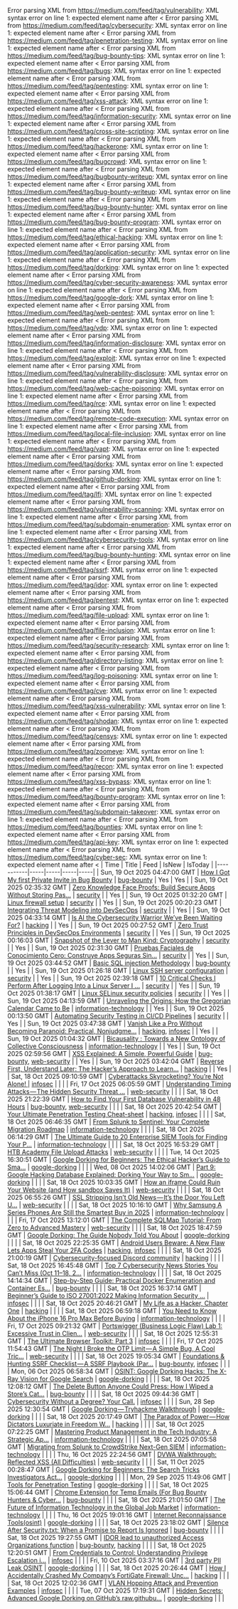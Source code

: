 Error parsing XML from https://medium.com/feed/tag/vulnerability: XML syntax error on line 1: expected element name after <
Error parsing XML from https://medium.com/feed/tag/cybersecurity: XML syntax error on line 1: expected element name after <
Error parsing XML from https://medium.com/feed/tag/penetration-testing: XML syntax error on line 1: expected element name after <
Error parsing XML from https://medium.com/feed/tag/bug-bounty-tips: XML syntax error on line 1: expected element name after <
Error parsing XML from https://medium.com/feed/tag/bugs: XML syntax error on line 1: expected element name after <
Error parsing XML from https://medium.com/feed/tag/pentesting: XML syntax error on line 1: expected element name after <
Error parsing XML from https://medium.com/feed/tag/xss-attack: XML syntax error on line 1: expected element name after <
Error parsing XML from https://medium.com/feed/tag/information-security: XML syntax error on line 1: expected element name after <
Error parsing XML from https://medium.com/feed/tag/cross-site-scripting: XML syntax error on line 1: expected element name after <
Error parsing XML from https://medium.com/feed/tag/hackerone: XML syntax error on line 1: expected element name after <
Error parsing XML from https://medium.com/feed/tag/bugcrowd: XML syntax error on line 1: expected element name after <
Error parsing XML from https://medium.com/feed/tag/bugbounty-writeup: XML syntax error on line 1: expected element name after <
Error parsing XML from https://medium.com/feed/tag/bug-bounty-writeup: XML syntax error on line 1: expected element name after <
Error parsing XML from https://medium.com/feed/tag/bug-bounty-hunter: XML syntax error on line 1: expected element name after <
Error parsing XML from https://medium.com/feed/tag/bug-bounty-program: XML syntax error on line 1: expected element name after <
Error parsing XML from https://medium.com/feed/tag/ethical-hacking: XML syntax error on line 1: expected element name after <
Error parsing XML from https://medium.com/feed/tag/application-security: XML syntax error on line 1: expected element name after <
Error parsing XML from https://medium.com/feed/tag/dorking: XML syntax error on line 1: expected element name after <
Error parsing XML from https://medium.com/feed/tag/cyber-security-awareness: XML syntax error on line 1: expected element name after <
Error parsing XML from https://medium.com/feed/tag/google-dork: XML syntax error on line 1: expected element name after <
Error parsing XML from https://medium.com/feed/tag/web-pentest: XML syntax error on line 1: expected element name after <
Error parsing XML from https://medium.com/feed/tag/vdp: XML syntax error on line 1: expected element name after <
Error parsing XML from https://medium.com/feed/tag/information-disclosure: XML syntax error on line 1: expected element name after <
Error parsing XML from https://medium.com/feed/tag/exploit: XML syntax error on line 1: expected element name after <
Error parsing XML from https://medium.com/feed/tag/vulnerability-disclosure: XML syntax error on line 1: expected element name after <
Error parsing XML from https://medium.com/feed/tag/web-cache-poisoning: XML syntax error on line 1: expected element name after <
Error parsing XML from https://medium.com/feed/tag/rce: XML syntax error on line 1: expected element name after <
Error parsing XML from https://medium.com/feed/tag/remote-code-execution: XML syntax error on line 1: expected element name after <
Error parsing XML from https://medium.com/feed/tag/local-file-inclusion: XML syntax error on line 1: expected element name after <
Error parsing XML from https://medium.com/feed/tag/vapt: XML syntax error on line 1: expected element name after <
Error parsing XML from https://medium.com/feed/tag/dorks: XML syntax error on line 1: expected element name after <
Error parsing XML from https://medium.com/feed/tag/github-dorking: XML syntax error on line 1: expected element name after <
Error parsing XML from https://medium.com/feed/tag/lfi: XML syntax error on line 1: expected element name after <
Error parsing XML from https://medium.com/feed/tag/vulnerability-scanning: XML syntax error on line 1: expected element name after <
Error parsing XML from https://medium.com/feed/tag/subdomain-enumeration: XML syntax error on line 1: expected element name after <
Error parsing XML from https://medium.com/feed/tag/cybersecurity-tools: XML syntax error on line 1: expected element name after <
Error parsing XML from https://medium.com/feed/tag/bug-bounty-hunting: XML syntax error on line 1: expected element name after <
Error parsing XML from https://medium.com/feed/tag/ssrf: XML syntax error on line 1: expected element name after <
Error parsing XML from https://medium.com/feed/tag/idor: XML syntax error on line 1: expected element name after <
Error parsing XML from https://medium.com/feed/tag/pentest: XML syntax error on line 1: expected element name after <
Error parsing XML from https://medium.com/feed/tag/file-upload: XML syntax error on line 1: expected element name after <
Error parsing XML from https://medium.com/feed/tag/file-inclusion: XML syntax error on line 1: expected element name after <
Error parsing XML from https://medium.com/feed/tag/security-research: XML syntax error on line 1: expected element name after <
Error parsing XML from https://medium.com/feed/tag/directory-listing: XML syntax error on line 1: expected element name after <
Error parsing XML from https://medium.com/feed/tag/log-poisoning: XML syntax error on line 1: expected element name after <
Error parsing XML from https://medium.com/feed/tag/cve: XML syntax error on line 1: expected element name after <
Error parsing XML from https://medium.com/feed/tag/xss-vulnerability: XML syntax error on line 1: expected element name after <
Error parsing XML from https://medium.com/feed/tag/shodan: XML syntax error on line 1: expected element name after <
Error parsing XML from https://medium.com/feed/tag/censys: XML syntax error on line 1: expected element name after <
Error parsing XML from https://medium.com/feed/tag/zoomeye: XML syntax error on line 1: expected element name after <
Error parsing XML from https://medium.com/feed/tag/recon: XML syntax error on line 1: expected element name after <
Error parsing XML from https://medium.com/feed/tag/xss-bypass: XML syntax error on line 1: expected element name after <
Error parsing XML from https://medium.com/feed/tag/bounty-program: XML syntax error on line 1: expected element name after <
Error parsing XML from https://medium.com/feed/tag/subdomain-takeover: XML syntax error on line 1: expected element name after <
Error parsing XML from https://medium.com/feed/tag/bounties: XML syntax error on line 1: expected element name after <
Error parsing XML from https://medium.com/feed/tag/api-key: XML syntax error on line 1: expected element name after <
Error parsing XML from https://medium.com/feed/tag/cyber-sec: XML syntax error on line 1: expected element name after <
| Time | Title | Feed | IsNew | IsToday |
|-----------|-----|-----|-----|-----|
| Sun, 19 Oct 2025 04:47:00 GMT | [How I Got My first Private Invite in Bug Bounty](https://freedium.cfd/https://medium.com/p/f51ea01e03a7) | [bug-bounty](https://medium.com/feed/tag/bug-bounty) | Yes | Yes |
| Sun, 19 Oct 2025 02:35:32 GMT | [Zero Knowledge Face Proofs: Build Secure Apps Without Storing Pas...](https://freedium.cfd/https://medium.com/p/cfc746d291fc) | [security](https://medium.com/feed/tag/security) |  | Yes |
| Sun, 19 Oct 2025 01:32:20 GMT | [Linux firewall setup](https://freedium.cfd/https://medium.com/p/67dfde03b6f5) | [security](https://medium.com/feed/tag/security) |  | Yes |
| Sun, 19 Oct 2025 00:20:23 GMT | [Integrating Threat Modeling into DevSecOps](https://freedium.cfd/https://medium.com/p/a6f8970a5293) | [security](https://medium.com/feed/tag/security) |  | Yes |
| Sun, 19 Oct 2025 04:33:14 GMT | [Is AI the Cybersecurity Warrior We’ve Been Waiting For?](https://freedium.cfd/https://medium.com/p/3b449b70ebdc) | [hacking](https://medium.com/feed/tag/hacking) |  | Yes |
| Sun, 19 Oct 2025 00:27:52 GMT | [Zero Trust Principles in DevSecOps Environments](https://freedium.cfd/https://medium.com/p/1bbf219fc212) | [security](https://medium.com/feed/tag/security) |  | Yes |
| Sun, 19 Oct 2025 00:16:03 GMT | [Snapshot of the Lever to Man Kind: Cryptography](https://freedium.cfd/https://medium.com/p/1fc6f380cc9c) | [security](https://medium.com/feed/tag/security) |  | Yes |
| Sun, 19 Oct 2025 02:31:30 GMT | [Pruebas Faciales de Conocimiento Cero: Construye Apps Seguras Sin...](https://freedium.cfd/https://medium.com/p/c59ddf0676fe) | [security](https://medium.com/feed/tag/security) |  | Yes |
| Sun, 19 Oct 2025 03:44:52 GMT | [Basic SQL injection Methodology](https://freedium.cfd/https://medium.com/p/9c606115eddb) | [bug-bounty](https://medium.com/feed/tag/bug-bounty) |  | Yes |
| Sun, 19 Oct 2025 01:26:18 GMT | [Linux SSH server configuration](https://freedium.cfd/https://medium.com/p/84dc2ca320ee) | [security](https://medium.com/feed/tag/security) |  | Yes |
| Sun, 19 Oct 2025 02:39:18 GMT | [10 Critical Checks I Perform After Logging Into a Linux Server I ...](https://freedium.cfd/https://medium.com/p/a5bc30aa1b21) | [security](https://medium.com/feed/tag/security) |  | Yes |
| Sun, 19 Oct 2025 01:38:17 GMT | [Linux SELinux security policies](https://freedium.cfd/https://medium.com/p/f90f4293f5ab) | [security](https://medium.com/feed/tag/security) |  | Yes |
| Sun, 19 Oct 2025 04:13:59 GMT | [Unraveling the Origins: How the Gregorian Calendar Came to Be](https://freedium.cfd/https://medium.com/p/a39085e36683) | [information-technology](https://medium.com/feed/tag/information-technology) |  | Yes |
| Sun, 19 Oct 2025 00:13:50 GMT | [Automating Security Testing in CI/CD Pipelines](https://freedium.cfd/https://medium.com/p/66c736cbff29) | [security](https://medium.com/feed/tag/security) |  | Yes |
| Sun, 19 Oct 2025 03:47:38 GMT | [Vanish Like a Pro Without Becoming Paranoid: Practical, Nonjudgme...](https://freedium.cfd/https://medium.com/p/aea466dbf1b9) | [hacking](https://medium.com/feed/tag/hacking), [infosec](https://medium.com/feed/tag/infosec) |  | Yes |
| Sun, 19 Oct 2025 01:04:32 GMT | [Bicausality : Towards a New Ontology of Collective Consciousness](https://freedium.cfd/https://medium.com/p/868f4a454311) | [information-technology](https://medium.com/feed/tag/information-technology) |  | Yes |
| Sun, 19 Oct 2025 02:59:56 GMT | [XSS Explained: A Simple, Powerful Guide](https://freedium.cfd/https://medium.com/p/d87dadb92736) | [bug-bounty](https://medium.com/feed/tag/bug-bounty), [web-security](https://medium.com/feed/tag/web-security) |  | Yes |
| Sun, 19 Oct 2025 03:42:04 GMT | [Reverse First, Understand Later: The Hacker’s Approach to Learn...](https://freedium.cfd/https://medium.com/p/4b6204c94cc6) | [hacking](https://medium.com/feed/tag/hacking) |  | Yes |
| Sat, 18 Oct 2025 09:10:59 GMT | [Cyberattacks Skyrocketing? You’re Not Alone! ](https://freedium.cfd/https://medium.com/p/9902eaa1fd38) | [infosec](https://medium.com/feed/tag/infosec) |  |  |
| Fri, 17 Oct 2025 06:05:59 GMT | [ Understanding Timing Attacks — The Hidden Security Threat ...](https://freedium.cfd/https://medium.com/p/a0dbdace1aca) | [web-security](https://medium.com/feed/tag/web-security) |  |  |
| Sat, 18 Oct 2025 21:22:39 GMT | [How to Find Your First Database Vulnerability in 48 Hours](https://freedium.cfd/https://medium.com/p/2738e70cd979) | [bug-bounty](https://medium.com/feed/tag/bug-bounty), [web-security](https://medium.com/feed/tag/web-security) |  |  |
| Sat, 18 Oct 2025 20:42:54 GMT | [Your Ultimate Penetration Testing Cheat-sheet](https://freedium.cfd/https://medium.com/p/4a13c1d8ddb0) | [hacking](https://medium.com/feed/tag/hacking), [infosec](https://medium.com/feed/tag/infosec) |  |  |
| Sat, 18 Oct 2025 06:46:35 GMT | [From Splunk to Sentinel: Your Complete Migration Roadmap](https://freedium.cfd/https://medium.com/p/6ebc56a2f976) | [information-technology](https://medium.com/feed/tag/information-technology) |  |  |
| Sat, 18 Oct 2025 06:14:29 GMT | [The Ultimate Guide to 20 Enterprise SIEM Tools for Finding Your P...](https://freedium.cfd/https://medium.com/p/18fc9acf03c9) | [information-technology](https://medium.com/feed/tag/information-technology) |  |  |
| Sat, 18 Oct 2025 16:53:29 GMT | [HTB Academy File Upload Attacks](https://freedium.cfd/https://medium.com/p/266723a0025e) | [web-security](https://medium.com/feed/tag/web-security) |  |  |
| Tue, 14 Oct 2025 16:30:51 GMT | [Google Dorking for Beginners: The Ethical Hacker’s Guide to Sma...](https://freedium.cfd/https://medium.com/p/c61cdbf152cf) | [google-dorking](https://medium.com/feed/tag/google-dorking) |  |  |
| Wed, 08 Oct 2025 14:02:06 GMT | [Part 9: Google Hacking Database Explained: Dorking Your Way to Sm...](https://freedium.cfd/https://medium.com/p/5f31a862fd65) | [google-dorking](https://medium.com/feed/tag/google-dorking) |  |  |
| Sat, 18 Oct 2025 10:03:35 GMT | [How an iframe Could Ruin Your Website (and How sandbox Saves It)](https://freedium.cfd/https://medium.com/p/5677f16fa39b) | [web-security](https://medium.com/feed/tag/web-security) |  |  |
| Sat, 18 Oct 2025 06:55:26 GMT | [SSL Stripping Isn’t Old News — It’s the Door You Left U...](https://freedium.cfd/https://medium.com/p/50177a809655) | [web-security](https://medium.com/feed/tag/web-security) |  |  |
| Sat, 18 Oct 2025 10:16:10 GMT | [Why Samsung A Series Phones Are Still the Smartest Buy in 2025](https://freedium.cfd/https://medium.com/p/df73b8e6c06f) | [information-technology](https://medium.com/feed/tag/information-technology) |  |  |
| Fri, 17 Oct 2025 13:12:01 GMT | [The Complete SQLMap Tutorial: From Zero to Advanced Mastery](https://freedium.cfd/https://medium.com/p/fd0126037737) | [web-security](https://medium.com/feed/tag/web-security) |  |  |
| Sat, 18 Oct 2025 18:47:59 GMT | [Google Dorking: The Guide Nobody Told You About](https://freedium.cfd/https://medium.com/p/8e20cd03743b) | [google-dorking](https://medium.com/feed/tag/google-dorking) |  |  |
| Sat, 18 Oct 2025 22:25:35 GMT | [Android Users Beware: A New Flaw Lets Apps Steal Your 2FA Codes](https://freedium.cfd/https://medium.com/p/82a09bcbff06) | [hacking](https://medium.com/feed/tag/hacking), [infosec](https://medium.com/feed/tag/infosec) |  |  |
| Sat, 18 Oct 2025 21:00:19 GMT | [Cybersecurity-focused Discord community](https://freedium.cfd/https://medium.com/p/91f03503235d) | [hacking](https://medium.com/feed/tag/hacking) |  |  |
| Sat, 18 Oct 2025 16:45:48 GMT | [Top 7 Cybersecurity News Stories You Can’t Miss (Oct 11–18, 2...](https://freedium.cfd/https://medium.com/p/3f9977efe4e1) | [information-technology](https://medium.com/feed/tag/information-technology) |  |  |
| Sat, 18 Oct 2025 14:14:34 GMT | [Step-by-Step Guide: Practical Docker Enumeration and Container Es...](https://freedium.cfd/https://medium.com/p/986e1d6a6919) | [bug-bounty](https://medium.com/feed/tag/bug-bounty) |  |  |
| Sat, 18 Oct 2025 16:37:14 GMT | [Beginner’s Guide to ISO 27001:2022 Making Information Security ...](https://freedium.cfd/https://medium.com/p/19c409c21ad0) | [infosec](https://medium.com/feed/tag/infosec) |  |  |
| Sat, 18 Oct 2025 20:46:21 GMT | [My Life as a Hacker, Chapter One](https://freedium.cfd/https://medium.com/p/47ba8d50e01a) | [hacking](https://medium.com/feed/tag/hacking) |  |  |
| Sat, 18 Oct 2025 06:59:18 GMT | [You Need to Know About the iPhone 16 Pro Max Before Buying](https://freedium.cfd/https://medium.com/p/20a47978c2ee) | [information-technology](https://medium.com/feed/tag/information-technology) |  |  |
| Fri, 17 Oct 2025 09:21:32 GMT | [Portswigger (Business Logic Flaw) Lab 1: Excessive Trust in Clien...](https://freedium.cfd/https://medium.com/p/b93712034508) | [web-security](https://medium.com/feed/tag/web-security) |  |  |
| Sat, 18 Oct 2025 12:55:31 GMT | [The Ultimate Browser Toolkit: Part 3](https://freedium.cfd/https://medium.com/p/2d63ef71fa5c) | [infosec](https://medium.com/feed/tag/infosec) |  |  |
| Fri, 17 Oct 2025 11:54:43 GMT | [The Night I Broke the OTP Limit — A Simple Bug, A Cool Tric...](https://freedium.cfd/https://medium.com/p/0b00c4712b1d) | [web-security](https://medium.com/feed/tag/web-security) |  |  |
| Sat, 18 Oct 2025 19:05:34 GMT | [Foundations & Hunting SSRF Checklist — A SSRF Playbook (Par...](https://freedium.cfd/https://medium.com/p/795ef13e9d28) | [bug-bounty](https://medium.com/feed/tag/bug-bounty), [infosec](https://medium.com/feed/tag/infosec) |  |  |
| Mon, 06 Oct 2025 06:58:34 GMT | [OSINT: Google Dorking Hacks: The X-Ray Vision for Google Search](https://freedium.cfd/https://medium.com/p/8c6cd8335ff2) | [google-dorking](https://medium.com/feed/tag/google-dorking) |  |  |
| Sat, 18 Oct 2025 12:08:12 GMT | [The Delete Button Anyone Could Press: How I Wiped a Store’s Cat...](https://freedium.cfd/https://medium.com/p/3eb8df9390a2) | [bug-bounty](https://medium.com/feed/tag/bug-bounty) |  |  |
| Sat, 18 Oct 2025 09:44:36 GMT | [Cybersecurity Without a Degree? Your Call.](https://freedium.cfd/https://medium.com/p/1250c715699f) | [infosec](https://medium.com/feed/tag/infosec) |  |  |
| Sun, 28 Sep 2025 12:30:54 GMT | [Google Dorking — Tryhackme Walkthrough](https://freedium.cfd/https://medium.com/p/bca77f989256) | [google-dorking](https://medium.com/feed/tag/google-dorking) |  |  |
| Sat, 18 Oct 2025 20:17:49 GMT | [The Paradox of Power — How Dictators Luxuriate in Freedom W...](https://freedium.cfd/https://medium.com/p/197276155288) | [hacking](https://medium.com/feed/tag/hacking) |  |  |
| Sat, 18 Oct 2025 07:22:25 GMT | [Mastering Product Management in the Tech Industry: A Strategic Ap...](https://freedium.cfd/https://medium.com/p/8a760715ee15) | [information-technology](https://medium.com/feed/tag/information-technology) |  |  |
| Sat, 18 Oct 2025 07:05:58 GMT | [Migrating from Splunk to CrowdStrike Next-Gen SIEM](https://freedium.cfd/https://medium.com/p/84b4c76c573e) | [information-technology](https://medium.com/feed/tag/information-technology) |  |  |
| Thu, 16 Oct 2025 22:24:56 GMT | [DVWA Walkthrough: Reflected XSS (All Difficulties)](https://freedium.cfd/https://medium.com/p/3833fd047fb0) | [web-security](https://medium.com/feed/tag/web-security) |  |  |
| Sat, 11 Oct 2025 00:28:47 GMT | [Google Dorking for Beginners: The Search Tricks Investigators Act...](https://freedium.cfd/https://medium.com/p/0fa98cfef5f4) | [google-dorking](https://medium.com/feed/tag/google-dorking) |  |  |
| Mon, 29 Sep 2025 11:49:06 GMT | [Tools for Penetration Testing](https://freedium.cfd/https://medium.com/p/4f06fb343116) | [google-dorking](https://medium.com/feed/tag/google-dorking) |  |  |
| Sat, 18 Oct 2025 15:06:44 GMT | [ Chrome Extension for Temp Emails (For Bug Bounty Hunters & Cyber...](https://freedium.cfd/https://medium.com/p/af25360ad2e1) | [bug-bounty](https://medium.com/feed/tag/bug-bounty) |  |  |
| Sat, 18 Oct 2025 21:01:50 GMT | [The Future of Information Technology in the Global Job Market](https://freedium.cfd/https://medium.com/p/b1be036dde49) | [information-technology](https://medium.com/feed/tag/information-technology) |  |  |
| Thu, 16 Oct 2025 19:01:16 GMT | [Internet Reconnaissance Tools(osint)](https://freedium.cfd/https://medium.com/p/2646b86159e7) | [google-dorking](https://medium.com/feed/tag/google-dorking) |  |  |
| Sat, 18 Oct 2025 23:18:02 GMT | [Silence After Security.txt: When a Promise to Report Is Ignored](https://freedium.cfd/https://medium.com/p/9efc2741f7a4) | [bug-bounty](https://medium.com/feed/tag/bug-bounty) |  |  |
| Sat, 18 Oct 2025 19:27:55 GMT | [IDOR lead to unauthorized Access Organizations function](https://freedium.cfd/https://medium.com/p/0dc707011dd1) | [bug-bounty](https://medium.com/feed/tag/bug-bounty), [hacking](https://medium.com/feed/tag/hacking) |  |  |
| Sat, 18 Oct 2025 12:20:51 GMT | [From Credentials to Control: Understanding Privilege Escalation i...](https://freedium.cfd/https://medium.com/p/f6a8023c2bf9) | [infosec](https://medium.com/feed/tag/infosec) |  |  |
| Fri, 10 Oct 2025 03:37:16 GMT | [3rd party PII Leak OSINT](https://freedium.cfd/https://medium.com/p/75b5f236e3e5) | [google-dorking](https://medium.com/feed/tag/google-dorking) |  |  |
| Sat, 18 Oct 2025 20:26:44 GMT | [How I Accidentally Crashed My Company’s FortiGate Firewall: Unc...](https://freedium.cfd/https://medium.com/p/fa40011b6e7f) | [hacking](https://medium.com/feed/tag/hacking) |  |  |
| Sat, 18 Oct 2025 12:02:36 GMT | [VLAN Hopping Attack and Prevention Examples](https://freedium.cfd/https://medium.com/p/f134eea37ac3) | [infosec](https://medium.com/feed/tag/infosec) |  |  |
| Tue, 07 Oct 2025 17:19:31 GMT | [Hidden Secrets: Advanced Google Dorking on GitHub’s raw.githubu...](https://freedium.cfd/https://medium.com/p/675374870756) | [google-dorking](https://medium.com/feed/tag/google-dorking) |  |  |
